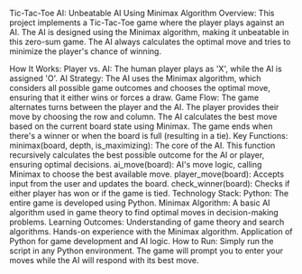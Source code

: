 Tic-Tac-Toe AI: Unbeatable AI Using Minimax Algorithm
Overview:
This project implements a Tic-Tac-Toe game where the player plays against an AI. 
The AI is designed using the Minimax algorithm, making it unbeatable in this zero-sum game. 
The AI always calculates the optimal move and tries to minimize the player's chance of winning.

How It Works:
Player vs. AI: The human player plays as 'X', while the AI is assigned 'O'.
AI Strategy: The AI uses the Minimax algorithm, which considers all possible game outcomes and chooses the optimal move, ensuring that it either wins or forces a draw.
Game Flow:
The game alternates turns between the player and the AI.
The player provides their move by choosing the row and column.
The AI calculates the best move based on the current board state using Minimax.
The game ends when there's a winner or when the board is full (resulting in a tie).
Key Functions:
minimax(board, depth, is_maximizing): The core of the AI. This function recursively calculates the best possible outcome for the AI or player, ensuring optimal decisions.
ai_move(board): AI's move logic, calling Minimax to choose the best available move.
player_move(board): Accepts input from the user and updates the board.
check_winner(board): Checks if either player has won or if the game is tied.
Technology Stack:
Python: The entire game is developed using Python.
Minimax Algorithm: A basic AI algorithm used in game theory to find optimal moves in decision-making problems.
Learning Outcomes:
Understanding of game theory and search algorithms.
Hands-on experience with the Minimax algorithm.
Application of Python for game development and AI logic.
How to Run:
Simply run the script in any Python environment. The game will prompt you to enter your moves while the AI will respond with its best move.

